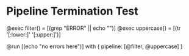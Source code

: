 # Pipeline Termination Test

@exec filter() = [(grep "ERROR" || echo "")]
@exec uppercase() = [(tr '[:lower:]' '[:upper:]')]

@run [(echo "no errors here")] with {
  pipeline: [@filter, @uppercase]
}
